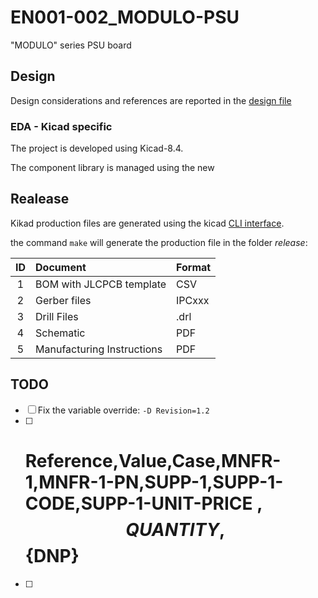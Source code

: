 # EN001-002_MODULO-PSU

"MODULO" series PSU board

## Design

Design considerations and references are reported in the [design file](./Design/design.md)

### EDA - Kicad specific

The project is developed using Kicad-8.4.

The component library is managed using the new

## Realease

Kikad production files are generated using the kicad [CLI interface](https://docs.kicad.org/8.0/en/cli/cli.html#introduction_to_the_kicad_command_line_interface).

the command `make` will generate the production file in the folder *release*:

| ID | Document                   | Format |
| :-: | :------------------------- | :----- |
| 1 | BOM with JLCPCB template   | CSV    |
| 2 | Gerber files               | IPCxxx |
| 3 | Drill Files                | .drl   |
| 4 | Schematic                  | PDF    |
| 5 | Manufacturing Instructions | PDF    |

## TODO

- [ ] Fix the variable override: `-D Revision=1.2`
- [ ] # Reference,Value,Case,MNFR-1,MNFR-1-PN,SUPP-1,SUPP-1-CODE,SUPP-1-UNIT-PRICE ,$${QUANTITY},$${DNP}
- [ ]
